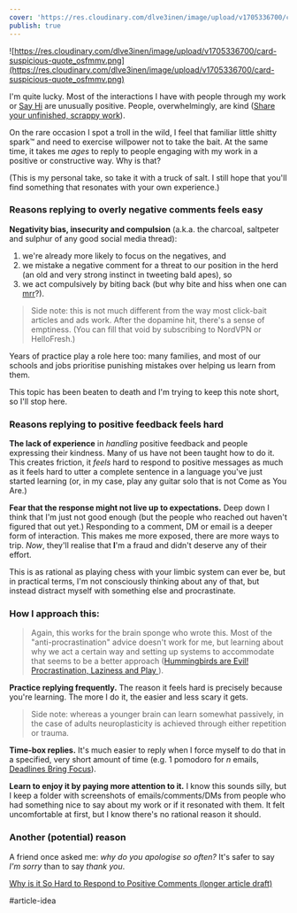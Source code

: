```yaml
---
cover: 'https://res.cloudinary.com/dlve3inen/image/upload/v1705336700/card-suspicious-quote_osfmmv.png'
publish: true
---
```

![https://res.cloudinary.com/dlve3inen/image/upload/v1705336700/card-suspicious-quote_osfmmv.png](https://res.cloudinary.com/dlve3inen/image/upload/v1705336700/card-suspicious-quote_osfmmv.png)

I'm quite lucky. Most of the interactions I have with people through my work or [Say Hi](https://sonnet.io/posts/hi) are unusually positive. People, overwhelmingly, are kind ([Share your unfinished, scrappy work](<../Share your unfinished, scrappy work>)).

On the rare occasion I spot a troll in the wild, I feel that familiar little shitty spark™ and need to exercise willpower not to take the bait. At the same time, it takes me *ages* to reply to people engaging with my work in a positive or constructive way. Why is that? 

(This is my personal take, so take it with a truck of salt. I still hope that you'll find something that resonates with your own experience.)

### Reasons replying to overly negative comments feels easy

**Negativity bias, insecurity and compulsion** (a.k.a. the charcoal, saltpeter and sulphur of any good social media thread):

1. we're already more likely to focus on the negatives, and
2. we mistake a negative comment for a threat to our position in the herd (an old and very strong instinct in tweeting bald apes), so
3. we act compulsively by biting back (but why bite and hiss when one can [mrr](https://mrr.sonnet.io)?).  

> Side note: this is not much different from the way most click-bait articles and ads work. After the dopamine hit, there's a sense of emptiness. (You can fill that void by subscribing to NordVPN or HelloFresh.)

Years of practice play a role here too: many families, and most of our schools and jobs prioritise punishing mistakes over helping us learn from them. 

This topic has been beaten to death and I'm trying to keep this note short, so I'll stop here. 

### Reasons replying to positive feedback feels hard

**The lack of experience** in *handling* positive feedback and people expressing their kindness. Many of us have not been taught how to do it. This creates friction, it *feels* hard to respond to positive messages as much as it feels hard to utter a complete sentence in a language you've just started learning (or, in my case, play any guitar solo that is not Come as You Are.)

**Fear that the response might not live up to expectations.**  Deep down I think that I'm just not good enough (but the people who reached out haven't figured that out yet.) Responding to a comment, DM or email is a deeper form of interaction. This makes me more exposed, there are more ways to trip. *Now*, they'll realise that **I**'m a fraud and didn't deserve any of their effort.

This is as rational as playing chess with your limbic system can ever be, but in practical terms, I'm not consciously thinking about any of that, but instead distract myself with something else and procrastinate.

### How I approach this:

> Again, this works for the brain sponge who wrote this. Most of the "anti-procrastination" advice doesn't work for me, but learning about why we act a certain way and setting up systems to accommodate that seems to be a better approach ([Hummingbirds are Evil! Procrastination, Laziness and Play ](https://sonnet.io/posts/hummingbirds/)).

**Practice replying frequently.** The reason it feels hard is precisely because you're learning. The more I do it, the easier and less scary it gets.

> Side note: whereas a younger brain can learn somewhat passively, in the case of adults neuroplasticity is achieved through either repetition or trauma.

**Time-box replies.** It's much easier to reply when I force myself to do that in a specified, very short amount of time (e.g. 1 pomodoro for *n* emails, [Deadlines Bring Focus](<../Deadlines Bring Focus>)). 

**Learn to enjoy it by paying more attention to it.** I know this sounds silly, but I keep a folder with screenshots of emails/comments/DMs from people who had something nice to say about my work or if it resonated with them. It felt uncomfortable at first, but I know there's no rational reason it should. 

### Another (potential) reason

A friend once asked me: *why do you apologise so often?* 
It's safer to say *I'm sorry* than to say *thank you*.


[Why is it So Hard to Respond to Positive Comments (longer article draft)](<../Why is it So Hard to Respond to Positive Comments (longer article draft)>)


#article-idea 
